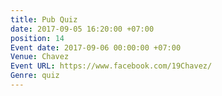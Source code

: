 ```yaml
---
title: Pub Quiz
date: 2017-09-05 16:20:00 +07:00
position: 14
Event date: 2017-09-06 00:00:00 +07:00
Venue: Chavez
Event URL: https://www.facebook.com/19Chavez/
Genre: quiz
---
```


